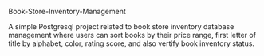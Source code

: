 Book-Store-Inventory-Management

A simple Postgresql project related to book store inventory database management where users can sort books by their price range, first letter of title by alphabet, color, rating score, and also vertify book inventory status.

